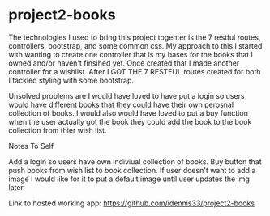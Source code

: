 # project2-books

The technologies I used to bring this project togehter is the 7 restful routes, controllers, bootstrap, and some common css. My approach to this I started with wanting to create one controller that is my bases for the books that I owned and/or haven't finsihed yet. Once created that I made another controller for a wishlist. After I GOT THE 7 RESTFUL routes created for both I tackled styling with some bootstrap. 

Unsolved problems are I would have loved to have put a login so users would have different books that they could have their own perosnal collection of books. I would also would have loved to put a buy function when the user actually got the book they could add the book to the book collection from thier wish list. 

Notes To Self 

Add a login so users have own indiviual collection of books. 
Buy button that push books from wish list to book collection. 
If user doesn't want to add a image I would like for it to put a default image until user updates the img later. 


Link to hosted working app: https://github.com/idennis33/project2-books
